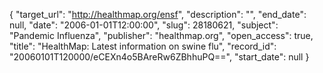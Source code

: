 {
  "target_url": "http://healthmap.org/ensf", 
  "description": "", 
  "end_date": null, 
  "date": "2006-01-01T12:00:00", 
  "slug": 28180621, 
  "subject": "Pandemic Influenza", 
  "publisher": "healthmap.org", 
  "open_access": true, 
  "title": "HealthMap: Latest information on swine flu", 
  "record_id": "20060101T120000/eCEXn4o5BAreRw6ZBhhuPQ==", 
  "start_date": null
}

